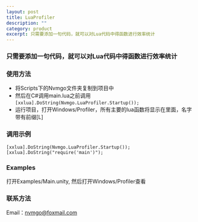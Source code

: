 ```yaml
---
layout: post
title: LuaProfiler
description: ""
category: product
excerpt: 只需要添加一句代码，就可以对Lua代码中得函数进行效率统计
---
```


### 只需要添加一句代码，就可以对Lua代码中得函数进行效率统计

### 使用方法
* 将Scripts下的Nvmgo文件夹复制到项目中
* 然后在C#调用main.lua之前调用`[xxlua].DoString(Nvmgo.LuaProfiler.Startup());`
* 运行项目，打开Windows/Profiler，所有主要的lua函数将显示在里面，名字带有前缀[L]

### 调用示例
```
[xxlua].DoString(Nvmgo.LuaProfiler.Startup());
[xxlua].DoString("require('main')");
```

### Examples
打开Examples/Main.unity, 然后打开Windows/Profiler查看
  
### 联系方法
Email：nvmgo@foxmail.com
